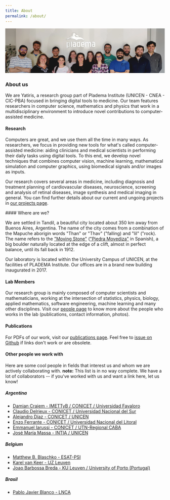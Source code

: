 ```yaml
---
title: About
permalink: /about/
---
```


![The team](/images/people/staff.png)

### About us
We are Yatiris, a research group part of Pladema Institute (UNICEN - CNEA - CIC-PBA) focused in bringing digital tools to medicine. Our team features researchers in computer science, mathematics and physics that work in a multidisciplinary environment to introduce novel contributions to computer-assisted medicine.

#### Research
Computers are great, and we use them all the time in many ways. As researchers, we focus in providing new tools for what's called computer-assisted medicine: aiding clinicians and medical scientists in performing their daily tasks using digital tools. To this end, we develop novel techniques that combines computer vision, machine learning, mathematical simulation and computer graphics, using biomedical signals and/or images as inputs. 

Our research covers several areas in medicine, including diagnosis and treatment planning of cardiovascular diseases, neuroscience, screening and analysis of retinal diseases, image synthesis and medical imaging in general. You can find further details about our current and ungoing projects in [our projects page](http://yatiris.github.io/our-projects/).

#### Where are we?

We are settled in Tandil, a beautiful city located about 350 km away from Buenos Aires, Argentina. The name of the city comes from a combination of the Mapuche aborigin words "Than" or "Thav" ("falling) and "lil" ("rock). The name refers to the ["Moving Stone"](https://en.wikipedia.org/wiki/Piedra_Movediza) (["Piedra Movediza"](https://es.wikipedia.org/wiki/Piedra_movediza_de_Tandil) in Spanish), a big boulder naturally located at the edge of a clift, almost in perfect balance, until its fall back in 1912. 

Our laboratory is located within the University Campus of UNICEN, at the facilities of PLADEMA Institute. Our offices are in a brand new building inaugurated in 2017.


#### Lab Members

Our research group is mainly composed of computer scientists and mathematicians, working at the intersection of statistics, physics, biology, applied mathematics, software engineering, machine learning and many other disciplines. Visit our [people page](http://yatiris.github.io/people/) to know more about the people who works in the lab (publications, contact information, photos).


#### Publications

For PDFs of our work, visit our [publications page](http://yatiris.github.io/publication/). Feel free to [issue on Github](https://github.com/yatiris/yatiris.github.io/issues) if links don't work or are obsolete.


#### Other people we work with

Here are some cool people in fields that interest us and whom we are actively collaborating with. **note:** This list is in no way complete. We have a lot of collaborators -- if you've worked with us and want a link here, let us know!

##### Argentina
- [Damian Craiem - IMETTyB / CONICET / Universidad Favaloro ](https://imettyb.conicet.gov.ar/investigadores/craiem-damian/)
- [Claudio Delrieux - CONICET / Universidad Nacional del Sur](https://www.conicet.gov.ar/new_scp/detalle.php?id=48068&datos_academicos=yes&keywords=)
- [Alejandro Díaz - CONICET / UNICEN](https://scholar.google.com/citations?user=fquPJ3oAAAAJ)
- [Enzo Ferrante - CONICET / Universidad Nacional del Litoral](https://eferrante.github.io/)
- [Emmanuel Iarussi - CONICET / UTN-Regional CABA](http:/emmanueliarussi.github.io/)
- [José María Massa - INTIA / UNICEN](https://www.researchgate.net/profile/Jose_Maria_Massa)

##### Belgium
- [Matthew B. Blaschko - ESAT-PSI](http://homes.esat.kuleuven.be/~mblaschk/)
- [Karel van Keer - UZ Leuven](https://scholar.google.ca/citations?user=BBafcqwAAAAJ&hl=en)
- [Joao Barbossa Breda - KU Leuven / University of Porto (Portugal)](https://scholar.google.ca/citations?user=XamVOEUAAAAJ&hl=en)

##### Brasil
- [Pablo Javier Blanco - LNCA](http://hemolab.lncc.br/)






